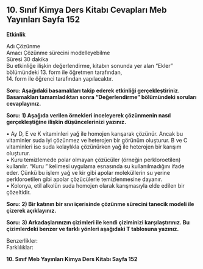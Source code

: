## 10. Sınıf Kimya Ders Kitabı Cevapları Meb Yayınları Sayfa 152

**Etkinlik**

Adı Çözünme  
 Amacı Çözünme sürecini modelleyebilme  
 Süresi 30 dakika  
 Bu etkinliğe ilişkin değerlendirme, kitabın sonunda yer alan “Ekler” bölümündeki 13. form ile öğretmen tarafından,  
 14. form ile öğrenci tarafından yapılacaktır.

**Soru: Aşağıdaki basamakları takip ederek etkinliği gerçekleştiriniz. Basamakları tamamladıktan sonra “Değerlendirme” bölümündeki soruları cevaplayınız.**

**Soru: 1) Aşağıda verilen örnekleri inceleyerek çözünmenin nasıl gerçekleştiğine ilişkin düşüncelerinizi yazınız.**

• Ay D, E ve K vitaminleri yağ ile homojen karışarak çözünür. Ancak bu vitaminler suda iyi çözünmez ve heterojen bir görünüm oluşturur. B ve C vitaminleri ise suda kolaylıkla çözünürken yağ ile heterojen bir karışım oluşturur.  
 • Kuru temizlemede polar olmayan çözücüler (örneğin perkloroetilen) kullanılır. “Kuru ” kelimesi uygulama esnasında su kullanılmadığını ifade eder. Çünkü bu işlem yağ ve kir gibi apolar moleküllerin su yerine perkloroetilen gibi apolar çözücülerle temizlenmesine dayanır.  
 • Kolonya, etil alkolün suda homojen olarak karışmasıyla elde edilen bir çözeltidir.

**Soru: 2) Bir katının bir sıvı içerisinde çözünme sürecini tanecik modeli ile çizerek açıklayınız.**

**Soru: 3) Arkadaşlarınızın çizimleri ile kendi çiziminizi karşılaştırınız. Bu çizimlerdeki benzer ve farklı yönleri aşağıdaki T tablosuna yazınız.**

Benzerlikler:  
 Farklılıklar:

**10. Sınıf Meb Yayınları Kimya Ders Kitabı Sayfa 152**